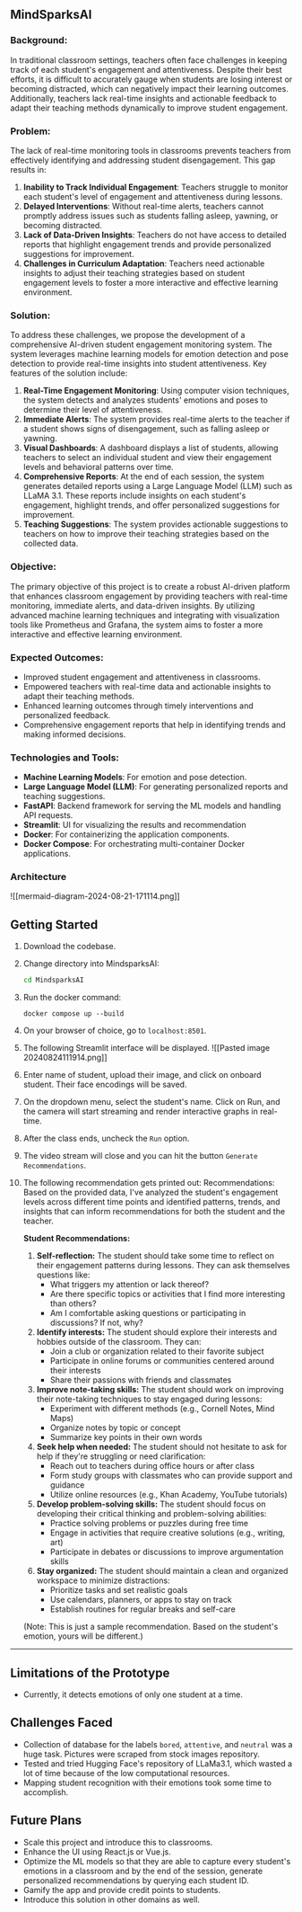 ## MindSparksAI
### Background:
In traditional classroom settings, teachers often face challenges in keeping track of each student's engagement and attentiveness. Despite their best efforts, it is difficult to accurately gauge when students are losing interest or becoming distracted, which can negatively impact their learning outcomes. Additionally, teachers lack real-time insights and actionable feedback to adapt their teaching methods dynamically to improve student engagement.

### Problem:
The lack of real-time monitoring tools in classrooms prevents teachers from effectively identifying and addressing student disengagement. This gap results in:
1. **Inability to Track Individual Engagement**: Teachers struggle to monitor each student's level of engagement and attentiveness during lessons.
2. **Delayed Interventions**: Without real-time alerts, teachers cannot promptly address issues such as students falling asleep, yawning, or becoming distracted.
3. **Lack of Data-Driven Insights**: Teachers do not have access to detailed reports that highlight engagement trends and provide personalized suggestions for improvement.
4. **Challenges in Curriculum Adaptation**: Teachers need actionable insights to adjust their teaching strategies based on student engagement levels to foster a more interactive and effective learning environment.

### Solution:
To address these challenges, we propose the development of a comprehensive AI-driven student engagement monitoring system. The system leverages machine learning models for emotion detection and pose detection to provide real-time insights into student attentiveness. Key features of the solution include:

1. **Real-Time Engagement Monitoring**: Using computer vision techniques, the system detects and analyzes students' emotions and poses to determine their level of attentiveness.
2. **Immediate Alerts**: The system provides real-time alerts to the teacher if a student shows signs of disengagement, such as falling asleep or yawning.
3. **Visual Dashboards**: A dashboard displays a list of students, allowing teachers to select an individual student and view their engagement levels and behavioral patterns over time.
4. **Comprehensive Reports**: At the end of each session, the system generates detailed reports using a Large Language Model (LLM) such as LLaMA 3.1. These reports include insights on each student's engagement, highlight trends, and offer personalized suggestions for improvement.
5. **Teaching Suggestions**: The system provides actionable suggestions to teachers on how to improve their teaching strategies based on the collected data.

### Objective:
The primary objective of this project is to create a robust AI-driven platform that enhances classroom engagement by providing teachers with real-time monitoring, immediate alerts, and data-driven insights. By utilizing advanced machine learning techniques and integrating with visualization tools like Prometheus and Grafana, the system aims to foster a more interactive and effective learning environment.

### Expected Outcomes:
- Improved student engagement and attentiveness in classrooms.
- Empowered teachers with real-time data and actionable insights to adapt their teaching methods.
- Enhanced learning outcomes through timely interventions and personalized feedback.
- Comprehensive engagement reports that help in identifying trends and making informed decisions.

### Technologies and Tools:
- **Machine Learning Models**: For emotion and pose detection.
- **Large Language Model (LLM)**: For generating personalized reports and teaching suggestions.
- **FastAPI**: Backend framework for serving the ML models and handling API requests.
- **Streamlit**: UI for visualizing the results and recommendation
- **Docker**: For containerizing the application components.
- **Docker Compose**: For orchestrating multi-container Docker applications.

### Architecture



![[mermaid-diagram-2024-08-21-171114.png]]


## Getting Started

1. Download the codebase.
2. Change directory into MindsparksAI:
    ```bash
    cd MindsparksAI
    ```
3. Run the docker command:
    ```docker
    docker compose up --build
    ```
4. On your browser of choice, go to `localhost:8501`.
5. The following Streamlit interface will be displayed.
![[Pasted image 20240824111914.png]]
6. Enter name of student, upload their image, and click on onboard student. Their face encodings will be saved.
7. On the dropdown menu, select the student's name. Click on Run, and the camera will start streaming and render interactive graphs in real-time.
8. After the class ends, uncheck the `Run` option.
9. The video stream will close and you can hit the button `Generate Recommendations`.
10. The following recommendation gets printed out:
    Recommendations: Based on the provided data, I've analyzed the student's engagement levels across different time points and identified patterns, trends, and insights that can inform recommendations for both the student and the teacher.

    **Student Recommendations:**
    1. **Self-reflection:** The student should take some time to reflect on their engagement patterns during lessons. They can ask themselves questions like:
        - What triggers my attention or lack thereof?
        - Are there specific topics or activities that I find more interesting than others?
        - Am I comfortable asking questions or participating in discussions? If not, why?
    2. **Identify interests:** The student should explore their interests and hobbies outside of the classroom. They can:
        - Join a club or organization related to their favorite subject
        - Participate in online forums or communities centered around their interests
        - Share their passions with friends and classmates
    3. **Improve note-taking skills:** The student should work on improving their note-taking techniques to stay engaged during lessons:
        - Experiment with different methods (e.g., Cornell Notes, Mind Maps)
        - Organize notes by topic or concept
        - Summarize key points in their own words
    4. **Seek help when needed:** The student should not hesitate to ask for help if they're struggling or need clarification:
        - Reach out to teachers during office hours or after class
        - Form study groups with classmates who can provide support and guidance
        - Utilize online resources (e.g., Khan Academy, YouTube tutorials)
    5. **Develop problem-solving skills:** The student should focus on developing their critical thinking and problem-solving abilities:
        - Practice solving problems or puzzles during free time
        - Engage in activities that require creative solutions (e.g., writing, art)
        - Participate in debates or discussions to improve argumentation skills
    6. **Stay organized:** The student should maintain a clean and organized workspace to minimize distractions:
        - Prioritize tasks and set realistic goals
        - Use calendars, planners, or apps to stay on track
        - Establish routines for regular breaks and self-care

    (Note: This is just a sample recommendation. Based on the student's emotion, yours will be different.)

---

## Limitations of the Prototype
- Currently, it detects emotions of only one student at a time.

## Challenges Faced
- Collection of database for the labels `bored`, `attentive`, and `neutral` was a huge task. Pictures were scraped from stock images repository.
- Tested and tried Hugging Face's repository of LLaMa3.1, which wasted a lot of time because of the low computational resources.
- Mapping student recognition with their emotions took some time to accomplish.

## Future Plans
- Scale this project and introduce this to classrooms.
- Enhance the UI using React.js or Vue.js.
- Optimize the ML models so that they are able to capture every student's emotions in a classroom and by the end of the session, generate personalized recommendations by querying each student ID.
- Gamify the app and provide credit points to students.
- Introduce this solution in other domains as well. 




